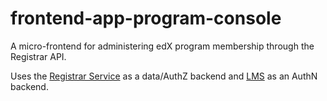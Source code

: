 # frontend-app-program-console
A micro-frontend for administering edX program membership through the Registrar API.

Uses the [Registrar Service](https://github.com/openedx/registrar/) as a data/AuthZ backend and [LMS](https://github.com/openedx/edx-platform) as an AuthN backend.
